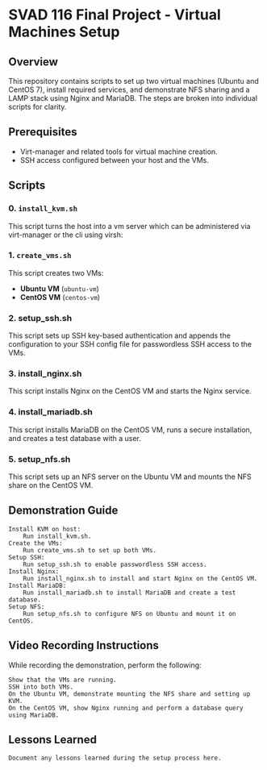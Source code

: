 # SVAD 116 Final Project - Virtual Machines Setup

## Overview
This repository contains scripts to set up two virtual machines (Ubuntu and CentOS 7), install required services, and demonstrate NFS sharing and a LAMP stack using Nginx and MariaDB. The steps are broken into individual scripts for clarity.

## Prerequisites
- Virt-manager and related tools for virtual machine creation.
- SSH access configured between your host and the VMs.

## Scripts


### 0. `install_kvm.sh`
This script turns the host into a vm server which can be administered via virt-manager or the cli using virsh:

### 1. `create_vms.sh`
This script creates two VMs:
- **Ubuntu VM** (`ubuntu-vm`)
- **CentOS VM** (`centos-vm`)

### 2. setup_ssh.sh
This script sets up SSH key-based authentication and appends the configuration to your SSH config file for passwordless SSH access to the VMs.

### 3. install_nginx.sh
This script installs Nginx on the CentOS VM and starts the Nginx service.

### 4. install_mariadb.sh
This script installs MariaDB on the CentOS VM, runs a secure installation, and creates a test database with a user.

### 5. setup_nfs.sh
This script sets up an NFS server on the Ubuntu VM and mounts the NFS share on the CentOS VM.

## Demonstration Guide

    Install KVM on host:
        Run install_kvm.sh.
    Create the VMs:
        Run create_vms.sh to set up both VMs.
    Setup SSH:
        Run setup_ssh.sh to enable passwordless SSH access.
    Install Nginx:
        Run install_nginx.sh to install and start Nginx on the CentOS VM.
    Install MariaDB:
        Run install_mariadb.sh to install MariaDB and create a test database.
    Setup NFS:
        Run setup_nfs.sh to configure NFS on Ubuntu and mount it on CentOS.

## Video Recording Instructions

While recording the demonstration, perform the following:

    Show that the VMs are running.
    SSH into both VMs.
    On the Ubuntu VM, demonstrate mounting the NFS share and setting up KVM.
    On the CentOS VM, show Nginx running and perform a database query using MariaDB.

## Lessons Learned

    Document any lessons learned during the setup process here.
